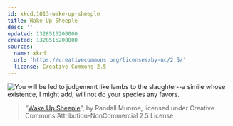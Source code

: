 ```yaml
---
id: xkcd.1013-wake-up-sheeple
title: Wake Up Sheeple
desc: ''
updated: 1328515200000
created: 1328515200000
sources:
  name: xkcd
  url: 'https://creativecommons.org/licenses/by-nc/2.5/'
  license: Creative Commons 2.5
---
```

![You will be led to judgement like lambs to the slaughter--a simile whose existence, I might add, will not do your species any favors.](https://imgs.xkcd.com/comics/wake_up_sheeple.png)
> "[Wake Up Sheeple](https://xkcd.com/1013/)", by Randall Munroe, licensed under Creative Commons Attribution-NonCommercial 2.5 License
